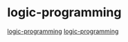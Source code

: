# logic-programming

[logic-programming](https://github.com/ekzhang/crepe)
[logic-programming](https://github.com/EvgSkv/logica)
